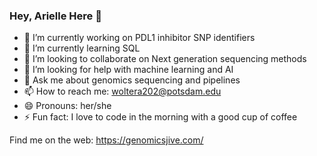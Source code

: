 <meta name="google-site-verification" content="i2G5OwUFga0-ldJx-ysVd-6rql6XD4ulUuIsOYDlGWM" />

### Hey, Arielle Here 👋



- 🔭 I’m currently working on PDL1 inhibitor SNP identifiers
- 🌱 I’m currently learning SQL 
- 👯 I’m looking to collaborate on Next generation sequencing methods 
- 🤔 I’m looking for help with machine learning and AI
- 💬 Ask me about genomics sequencing and pipelines
- 📫 How to reach me: woltera202@potsdam.edu
- 😄 Pronouns: her/she
- ⚡ Fun fact: I love to code in the morning with a good cup of coffee

Find me on the web:
https://genomicsjive.com/


